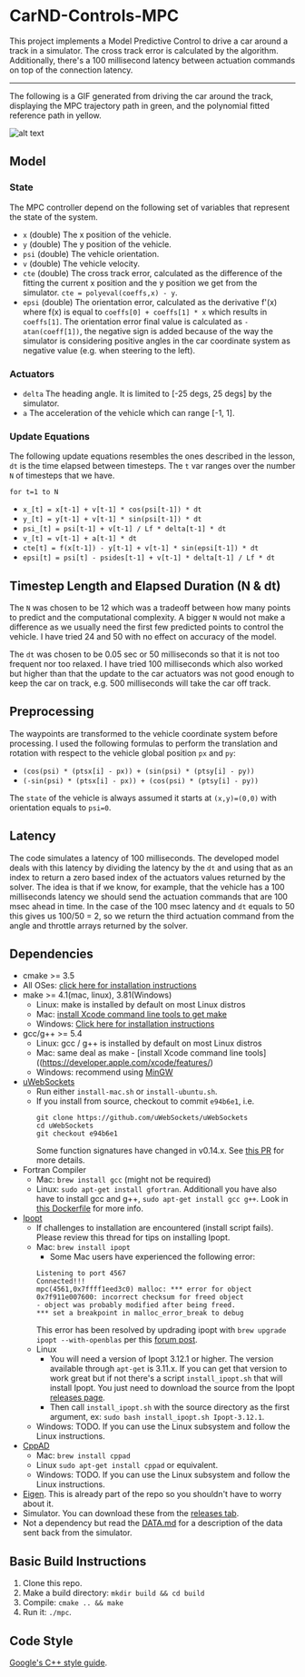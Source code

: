 # CarND-Controls-MPC

This project implements a Model Predictive Control to drive a car around a track in a simulator. 
The cross track error is calculated by the algorithm. 
Additionally, there's a 100 millisecond latency between actuation commands on top of the connection latency.

---
The following is a GIF generated from driving the car around the track, displaying the MPC trajectory path in green, and the polynomial fitted reference path in yellow.

[gifImage]: ./MPC.mp4.gif

![alt text][gifImage]

## Model
### State
The MPC controller depend on the following set of variables that represent the state of 
the system.
- `x` (double) The x position of the vehicle.
- `y` (double) The y position of the vehicle.
- `psi` (double) The vehicle orientation.
- `v` (double) The vehicle velocity.
- `cte` (double) The cross track error, calculated as the difference of the fitting
the current x position and the y position we get from the simulator. `cte = polyeval(coeffs,x) - y`.
- `epsi` (double) The orientation error, calculated as the derivative f'(x) where f(x) is equal to 
`coeffs[0] + coeffs[1] * x` which results in `coeffs[1]`. The orientation error final value is 
calculated as `-atan(coeff[1])`, the negative sign is added because of the way the simulator
is considering positive angles in the car coordinate system as negative value 
(e.g. when steering to the left).

### Actuators
- `delta` The heading angle. It is limited to [-25 degs, 25 degs] by the simulator.
- `a` The acceleration of the vehicle which can range [-1, 1].

### Update Equations
The following update equations resembles the ones described in the lesson, `dt` is the
time elapsed between timesteps. The `t` var ranges over the number `N` of timesteps that we have.

`for t=1 to N`
- `x_[t] = x[t-1] + v[t-1] * cos(psi[t-1]) * dt`
- `y_[t] = y[t-1] + v[t-1] * sin(psi[t-1]) * dt`
- `psi_[t] = psi[t-1] + v[t-1] / Lf * delta[t-1] * dt`
- `v_[t] = v[t-1] + a[t-1] * dt`
- `cte[t] = f(x[t-1]) - y[t-1] + v[t-1] * sin(epsi[t-1]) * dt`
- `epsi[t] = psi[t] - psides[t-1] + v[t-1] * delta[t-1] / Lf * dt`

## Timestep Length and Elapsed Duration (N & dt)
The `N` was chosen to be 12 which was a tradeoff between how many points to predict
and the computational complexity. A bigger `N` would not make a difference as we usually
need the first few predicted points to control the vehicle. I have tried 24 and 50 with
no effect on accuracy of the model.

The `dt` was chosen to be 0.05 sec or 50 milliseconds so that it is not too frequent
nor too relaxed. I have tried 100 milliseconds which also worked but higher than that
the update to the car actuators was not good enough to keep the car on track, e.g. 500 
milliseconds will take the car off track.

## Preprocessing 
The waypoints are transformed to the vehicle coordinate system before processing. I used the following
formulas to perform the translation and rotation with respect to the vehicle global position `px` and `py`:
- `(cos(psi) * (ptsx[i] - px)) + (sin(psi) * (ptsy[i] - py))`
- `(-sin(psi) * (ptsx[i] - px)) + (cos(psi) * (ptsy[i] - py))`

The `state` of the vehicle is always assumed it starts at `(x,y)=(0,0)` with orientation
equals to `psi=0`.

## Latency
The code simulates a latency of 100 milliseconds. The developed model deals with this 
latency by dividing the latency by the `dt` and using that as an index to return a zero
based index of the actuators values returned by the solver. The idea is that if we know,
for example, that the vehicle has a 100 milliseconds latency we should send the actuation
commands that are 100 msec ahead in time. In the case of the 100 msec latency and `dt`
equals to 50 this gives us 100/50 = 2, so we return the third actuation command from the
angle and throttle arrays returned by the solver.
 

## Dependencies

* cmake >= 3.5
 * All OSes: [click here for installation instructions](https://cmake.org/install/)
* make >= 4.1(mac, linux), 3.81(Windows)
  * Linux: make is installed by default on most Linux distros
  * Mac: [install Xcode command line tools to get make](https://developer.apple.com/xcode/features/)
  * Windows: [Click here for installation instructions](http://gnuwin32.sourceforge.net/packages/make.htm)
* gcc/g++ >= 5.4
  * Linux: gcc / g++ is installed by default on most Linux distros
  * Mac: same deal as make - [install Xcode command line tools]((https://developer.apple.com/xcode/features/)
  * Windows: recommend using [MinGW](http://www.mingw.org/)
* [uWebSockets](https://github.com/uWebSockets/uWebSockets)
  * Run either `install-mac.sh` or `install-ubuntu.sh`.
  * If you install from source, checkout to commit `e94b6e1`, i.e.
    ```
    git clone https://github.com/uWebSockets/uWebSockets 
    cd uWebSockets
    git checkout e94b6e1
    ```
    Some function signatures have changed in v0.14.x. See [this PR](https://github.com/udacity/CarND-MPC-Project/pull/3) for more details.
* Fortran Compiler
  * Mac: `brew install gcc` (might not be required)
  * Linux: `sudo apt-get install gfortran`. Additionall you have also have to install gcc and g++, `sudo apt-get install gcc g++`. Look in [this Dockerfile](https://github.com/udacity/CarND-MPC-Quizzes/blob/master/Dockerfile) for more info.
* [Ipopt](https://projects.coin-or.org/Ipopt)
  * If challenges to installation are encountered (install script fails).  Please review this thread for tips on installing Ipopt.
  * Mac: `brew install ipopt`
       +  Some Mac users have experienced the following error:
       ```
       Listening to port 4567
       Connected!!!
       mpc(4561,0x7ffff1eed3c0) malloc: *** error for object 0x7f911e007600: incorrect checksum for freed object
       - object was probably modified after being freed.
       *** set a breakpoint in malloc_error_break to debug
       ```
       This error has been resolved by updrading ipopt with
       ```brew upgrade ipopt --with-openblas```
       per this [forum post](https://discussions.udacity.com/t/incorrect-checksum-for-freed-object/313433/19).
  * Linux
    * You will need a version of Ipopt 3.12.1 or higher. The version available through `apt-get` is 3.11.x. If you can get that version to work great but if not there's a script `install_ipopt.sh` that will install Ipopt. You just need to download the source from the Ipopt [releases page](https://www.coin-or.org/download/source/Ipopt/).
    * Then call `install_ipopt.sh` with the source directory as the first argument, ex: `sudo bash install_ipopt.sh Ipopt-3.12.1`. 
  * Windows: TODO. If you can use the Linux subsystem and follow the Linux instructions.
* [CppAD](https://www.coin-or.org/CppAD/)
  * Mac: `brew install cppad`
  * Linux `sudo apt-get install cppad` or equivalent.
  * Windows: TODO. If you can use the Linux subsystem and follow the Linux instructions.
* [Eigen](http://eigen.tuxfamily.org/index.php?title=Main_Page). This is already part of the repo so you shouldn't have to worry about it.
* Simulator. You can download these from the [releases tab](https://github.com/udacity/self-driving-car-sim/releases).
* Not a dependency but read the [DATA.md](./DATA.md) for a description of the data sent back from the simulator.


## Basic Build Instructions


1. Clone this repo.
2. Make a build directory: `mkdir build && cd build`
3. Compile: `cmake .. && make`
4. Run it: `./mpc`.


## Code Style

[Google's C++ style guide](https://google.github.io/styleguide/cppguide.html).




